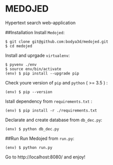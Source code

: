 # MEDOJED
Hypertext search web-application 

##Installation
Install `Medojed`: 
```
$ git clone git@github.com:bodya3d/medojed.git
$ cd medojed
```
Install and uprgade `virtualenv`:
```
$ pyvenv ./env
$ source env/bin/activate
(env) $ pip install --upgrade pip 
```
Check youre version of `pip` and `python` ( >= 3.5 ) :
```
(env) $ pip --version
```
Istall dependency from `requirements.txt` :
```
(env) $ pip install -r ./requirements.txt
```
Declarate and create database from `db_dec.py`:
```
(env) $ python db_dec.py 
```

##Run
Run Medojed from `run.py`:
```
(env) $ python run.py
```
Go to http://localhost:8080/ and enjoy!
